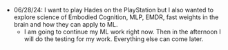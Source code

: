 - 06/28/24: I want to play Hades on the PlayStation but I also wanted to explore science of Embodied Cognition, MLP, EMDR, fast weights in the brain and how they can apply to ML.
	- I am going to continue my ML work right now. Then in the afternoon I will do the testing for my work. Everything else can come later.